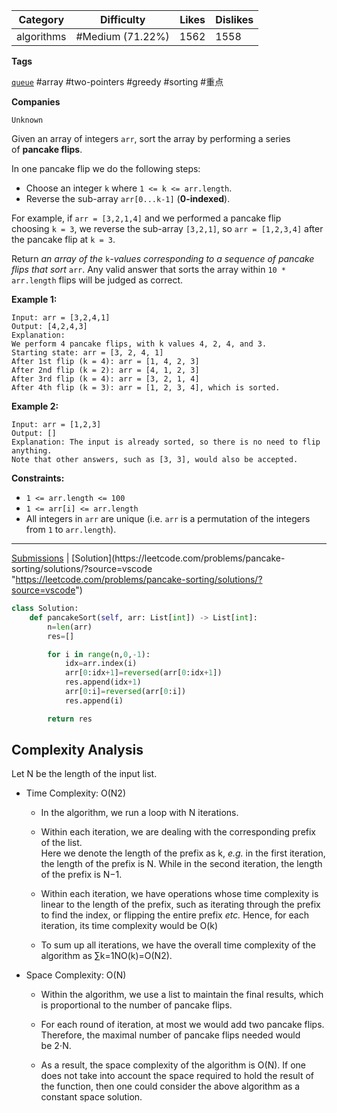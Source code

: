 
| Category   | Difficulty       | Likes | Dislikes |
| ---------- | ---------------- | ----- | -------- |
| algorithms | #Medium (71.22%) | 1562  | 1558     |

**Tags**

[`queue`](https://leetcode.com/tag/queue?source=vscode "https://leetcode.com/tag/queue?source=vscode") #array #two-pointers #greedy #sorting #重点 

**Companies**

`Unknown`

Given an array of integers `arr`, sort the array by performing a series of **pancake flips**.

In one pancake flip we do the following steps:

- Choose an integer `k` where `1 <= k <= arr.length`.
- Reverse the sub-array `arr[0...k-1]` (**0-indexed**).

For example, if `arr = [3,2,1,4]` and we performed a pancake flip choosing `k = 3`, we reverse the sub-array `[3,2,1]`, so `arr = [1,2,3,4]` after the pancake flip at `k = 3`.

Return _an array of the_ `k`_-values corresponding to a sequence of pancake flips that sort_ `arr`. Any valid answer that sorts the array within `10 * arr.length` flips will be judged as correct.

**Example 1:**

```
Input: arr = [3,2,4,1]
Output: [4,2,4,3]
Explanation: 
We perform 4 pancake flips, with k values 4, 2, 4, and 3.
Starting state: arr = [3, 2, 4, 1]
After 1st flip (k = 4): arr = [1, 4, 2, 3]
After 2nd flip (k = 2): arr = [4, 1, 2, 3]
After 3rd flip (k = 4): arr = [3, 2, 1, 4]
After 4th flip (k = 3): arr = [1, 2, 3, 4], which is sorted.
```

**Example 2:**

```
Input: arr = [1,2,3]
Output: []
Explanation: The input is already sorted, so there is no need to flip anything.
Note that other answers, such as [3, 3], would also be accepted.
```

**Constraints:**

- `1 <= arr.length <= 100`
- `1 <= arr[i] <= arr.length`
- All integers in `arr` are unique (i.e. `arr` is a permutation of the integers from `1` to `arr.length`).

---

[Submissions](https://leetcode.com/problems/pancake-sorting/submissions/?source=vscode "https://leetcode.com/problems/pancake-sorting/submissions/?source=vscode") | [Solution](https://leetcode.com/problems/pancake-sorting/solutions/?source=vscode "https://leetcode.com/problems/pancake-sorting/solutions/?source=vscode")

```python
class Solution:
    def pancakeSort(self, arr: List[int]) -> List[int]:
        n=len(arr)
        res=[]

        for i in range(n,0,-1):
            idx=arr.index(i)
            arr[0:idx+1]=reversed(arr[0:idx+1])
            res.append(idx+1)
            arr[0:i]=reversed(arr[0:i])
            res.append(i)

        return res
```

## **Complexity Analysis**

Let N be the length of the input list.

- Time Complexity: O(N2)
    
    - In the algorithm, we run a loop with N iterations.
        
    - Within each iteration, we are dealing with the corresponding prefix of the list.  
        Here we denote the length of the prefix as k, _e.g._ in the first iteration, the length of the prefix is N. While in the second iteration, the length of the prefix is N−1.
        
    - Within each iteration, we have operations whose time complexity is linear to the length of the prefix, such as iterating through the prefix to find the index, or flipping the entire prefix _etc._ Hence, for each iteration, its time complexity would be O(k)
        
    - To sum up all iterations, we have the overall time complexity of the algorithm as ∑k=1N​O(k)=O(N2).
        
- Space Complexity: O(N)
    
    - Within the algorithm, we use a list to maintain the final results, which is proportional to the number of pancake flips.
        
    - For each round of iteration, at most we would add two pancake flips. Therefore, the maximal number of pancake flips needed would be 2⋅N.
        
    - As a result, the space complexity of the algorithm is O(N). If one does not take into account the space required to hold the result of the function, then one could consider the above algorithm as a constant space solution.

